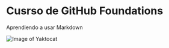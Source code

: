 # Cusrso de GitHub Foundations

Aprendiendo a usar Markdown


![Image of Yaktocat](https://octodex.github.com/images/yaktocat.png)
